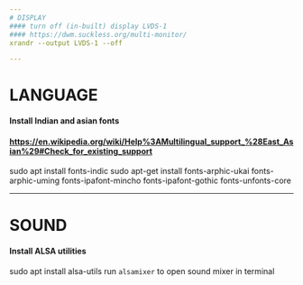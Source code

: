 ```yaml
---
# DISPLAY
#### turn off (in-built) display LVDS-1
#### https://dwm.suckless.org/multi-monitor/
xrandr --output LVDS-1 --off

---
```


# LANGUAGE
#### Install Indian and asian fonts
#### https://en.wikipedia.org/wiki/Help%3AMultilingual_support_%28East_Asian%29#Check_for_existing_support
sudo apt install fonts-indic
sudo apt-get install fonts-arphic-ukai fonts-arphic-uming fonts-ipafont-mincho fonts-ipafont-gothic fonts-unfonts-core

---

# SOUND
#### Install ALSA utilities
sudo apt install alsa-utils
run ```alsamixer``` to open sound mixer in terminal
